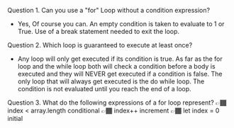 Question 1. Can you use a "for" Loop without a condition expression? 

- Yes, Of course you can. An empty condition is taken to evaluate to 1 or True. Use of a break statement needed to exit the loop.

Question 2. Which loop is guaranteed to execute at least once?

- Any loop will only get executed if its condition is true. As far as the for loop and the while loop both will check a condition before a body is executed and they will NEVER get executed if a condition is false. The only loop that will always get executed is the do while loop. The condition is not evaluated until you reach the end of a loop. 

Question 3. What do the following expressions of a for loop represent?
  👉🏾 index < array.length 
        conditional
  👉🏾 index++ 
        increment
  👉🏾 let index = 0 
        initial 
        